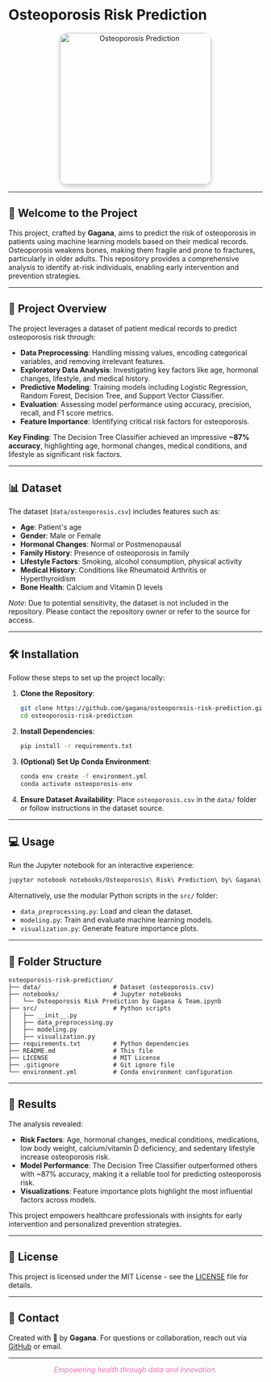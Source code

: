 # Osteoporosis Risk Prediction

<div align="center">
  <img src="placeholder_image.jpg" alt="Osteoporosis Prediction" width="300" style="border-radius: 15px; box-shadow: 0 4px 8px rgba(0, 0, 0, 0.2);">
</div>

---

## 🌸 Welcome to the Project

This project, crafted by **Gagana**, aims to predict the risk of osteoporosis in patients using machine learning models based on their medical records. Osteoporosis weakens bones, making them fragile and prone to fractures, particularly in older adults. This repository provides a comprehensive analysis to identify at-risk individuals, enabling early intervention and prevention strategies.

---

## 🌷 Project Overview

The project leverages a dataset of patient medical records to predict osteoporosis risk through:
- **Data Preprocessing**: Handling missing values, encoding categorical variables, and removing irrelevant features.
- **Exploratory Data Analysis**: Investigating key factors like age, hormonal changes, lifestyle, and medical history.
- **Predictive Modeling**: Training models including Logistic Regression, Random Forest, Decision Tree, and Support Vector Classifier.
- **Evaluation**: Assessing model performance using accuracy, precision, recall, and F1 score metrics.
- **Feature Importance**: Identifying critical risk factors for osteoporosis.

**Key Finding**: The Decision Tree Classifier achieved an impressive **~87% accuracy**, highlighting age, hormonal changes, medical conditions, and lifestyle as significant risk factors.

---

## 📊 Dataset

The dataset (`data/osteoporosis.csv`) includes features such as:
- **Age**: Patient's age
- **Gender**: Male or Female
- **Hormonal Changes**: Normal or Postmenopausal
- **Family History**: Presence of osteoporosis in family
- **Lifestyle Factors**: Smoking, alcohol consumption, physical activity
- **Medical History**: Conditions like Rheumatoid Arthritis or Hyperthyroidism
- **Bone Health**: Calcium and Vitamin D levels

*Note*: Due to potential sensitivity, the dataset is not included in the repository. Please contact the repository owner or refer to the source for access.

---

## 🛠 Installation

Follow these steps to set up the project locally:

1. **Clone the Repository**:
   ```bash
   git clone https://github.com/gagana/osteoporosis-risk-prediction.git
   cd osteoporosis-risk-prediction
   ```

2. **Install Dependencies**:
   ```bash
   pip install -r requirements.txt
   ```

3. **(Optional) Set Up Conda Environment**:
   ```bash
   conda env create -f environment.yml
   conda activate osteoporosis-env
   ```

4. **Ensure Dataset Availability**:
   Place `osteoporosis.csv` in the `data/` folder or follow instructions in the dataset source.

---

## 💻 Usage

Run the Jupyter notebook for an interactive experience:
```bash
jupyter notebook notebooks/Osteoporosis\ Risk\ Prediction\ by\ Gagana\ &\ Team.ipynb
```

Alternatively, use the modular Python scripts in the `src/` folder:
- `data_preprocessing.py`: Load and clean the dataset.
- `modeling.py`: Train and evaluate machine learning models.
- `visualization.py`: Generate feature importance plots.

---

## 📂 Folder Structure

```
osteoporosis-risk-prediction/
├── data/                    # Dataset (osteoporosis.csv)
├── notebooks/               # Jupyter notebooks
│   └── Osteoporosis Risk Prediction by Gagana & Team.ipynb
├── src/                     # Python scripts
│   ├── __init__.py
│   ├── data_preprocessing.py
│   ├── modeling.py
│   ├── visualization.py
├── requirements.txt         # Python dependencies
├── README.md                # This file
├── LICENSE                  # MIT License
├── .gitignore               # Git ignore file
└── environment.yml          # Conda environment configuration
```

---

## 🌟 Results

The analysis revealed:
- **Risk Factors**: Age, hormonal changes, medical conditions, medications, low body weight, calcium/vitamin D deficiency, and sedentary lifestyle increase osteoporosis risk.
- **Model Performance**: The Decision Tree Classifier outperformed others with ~87% accuracy, making it a reliable tool for predicting osteoporosis risk.
- **Visualizations**: Feature importance plots highlight the most influential factors across models.

This project empowers healthcare professionals with insights for early intervention and personalized prevention strategies.

---

## 📜 License

This project is licensed under the MIT License - see the [LICENSE](LICENSE) file for details.

---

## 💌 Contact

Created with 💖 by **Gagana**. For questions or collaboration, reach out via [GitHub](https://github.com/gagana) or email.

---

<div align="center">
  <p style="color: #ff69b4; font-style: italic;">Empowering health through data and innovation.</p>
</div>